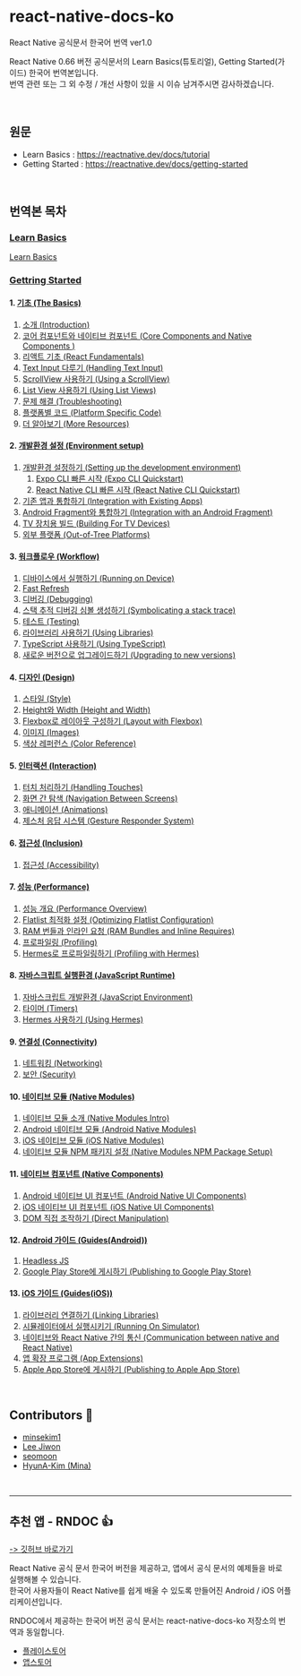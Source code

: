 # react-native-docs-ko
React Native 공식문서 한국어 번역 ver1.0

React Native 0.66 버전 공식문서의 Learn Basics(튜토리얼), Getting Started(가이드) 한국어 번역본입니다.  
번역 관련 또는 그 외 수정 / 개선 사항이 있을 시 이슈 남겨주시면 감사하겠습니다.  

<br />

## 원문
- Learn Basics : https://reactnative.dev/docs/tutorial 
- Getting Started : https://reactnative.dev/docs/getting-started 

<br />


## 번역본 목차

### [Learn Basics](https://github.com/dev-seomoon/react-native-docs-ko/blob/main/learn-basics.md)
[Learn Basics](https://github.com/dev-seomoon/react-native-docs-ko/blob/main/learn-basics.md)

### [Gettring Started](https://github.com/dev-seomoon/react-native-docs-ko/tree/main/getting-started)
#### 1. [기초 (The Basics)](https://github.com/dev-seomoon/react-native-docs-ko/tree/main/getting-started/1.The-Basics)  
1. [소개 (Introduction)](https://github.com/dev-seomoon/react-native-docs-ko/blob/main/getting-started/1.The-Basics/1.Introduction.md)
2. [코어 컴포넌트와 네이티브 컴포넌트 (Core Components and Native Components )](https://github.com/dev-seomoon/react-native-docs-ko/blob/main/getting-started/1.The-Basics/2.Core-Components-and-Native-Components.md)
3. [리액트 기초 (React Fundamentals)](https://github.com/dev-seomoon/react-native-docs-ko/blob/main/getting-started/1.The-Basics/3.React-Fundamentals.md)
4. [Text Input 다루기 (Handling Text Input)](https://github.com/dev-seomoon/react-native-docs-ko/blob/main/getting-started/1.The-Basics/4.Handling-Text-Input.md)
5. [ScrollView 사용하기 (Using a ScrollView)](https://github.com/dev-seomoon/react-native-docs-ko/blob/main/getting-started/1.The-Basics/5.Using-a-ScrollView.md)
6. [List View 사용하기 (Using List Views)](https://github.com/dev-seomoon/react-native-docs-ko/blob/main/getting-started/1.The-Basics/6.Using-List-Views.md)
7. [문제 해결 (Troubleshooting)](https://github.com/dev-seomoon/react-native-docs-ko/blob/main/getting-started/1.The-Basics/7.Troubleshooting.md)
8. [플랫폼별 코드 (Platform Specific Code)](https://github.com/dev-seomoon/react-native-docs-ko/blob/main/getting-started/1.The-Basics/8.Platform-Specific-Code.md)
9. [더 알아보기 (More Resources)](https://github.com/dev-seomoon/react-native-docs-ko/blob/main/getting-started/1.The-Basics/9.More-Resources.md) 


#### 2. [개발환경 설정 (Environment setup)](https://github.com/dev-seomoon/react-native-docs-ko/tree/main/getting-started/2.Environment-setup)
1. [개발환경 설정하기 (Setting up the development environment)](https://github.com/dev-seomoon/react-native-docs-ko/tree/main/getting-started/2.Environment-setup/1.Setting-up-the-development-environment)
    1. [Expo CLI 빠른 시작 (Expo CLI Quickstart)](https://github.com/dev-seomoon/react-native-docs-ko/blob/main/getting-started/2.Environment-setup/1.Setting-up-the-development-environment/Expo-CLI-Quickstart.md)
    2. [React Native CLI 빠른 시작 (React Native CLI Quickstart)](https://github.com/dev-seomoon/react-native-docs-ko/tree/main/getting-started/2.Environment-setup/1.Setting-up-the-development-environment/React-Native-CLI-Quickstart)
3. [기존 앱과 통합하기 (Integration with Existing Apps)](https://github.com/dev-seomoon/react-native-docs-ko/tree/main/getting-started/2.Environment-setup/2.Integration-with-Existing-Apps)
4. [Android Fragment와 통합하기 (Integration with an Android Fragment)](https://github.com/dev-seomoon/react-native-docs-ko/blob/main/getting-started/2.Environment-setup/3.Integration-with-an-Android-Fragment.md)
5. [TV 장치용 빌드 (Building For TV Devices)](https://github.com/dev-seomoon/react-native-docs-ko/tree/main/getting-started/2.Environment-setup/4.Building-For-TV-Devices)
6. [외부 플랫폼 (Out-of-Tree Platforms)](https://github.com/dev-seomoon/react-native-docs-ko/blob/main/getting-started/2.Environment-setup/5.Out-of-Tree_Platforms.md)

#### 3. [워크플로우 (Workflow)](https://github.com/dev-seomoon/react-native-docs-ko/tree/main/getting-started/3.Workflow)
1. [디바이스에서 실행하기 (Running on Device)](https://github.com/dev-seomoon/react-native-docs-ko/tree/main/getting-started/3.Workflow/1.Running-On-Device)
2. [Fast Refresh](https://github.com/dev-seomoon/react-native-docs-ko/blob/main/getting-started/3.Workflow/2.Fast-Refresh.md)
3. [디버깅 (Debugging)](https://github.com/dev-seomoon/react-native-docs-ko/blob/main/getting-started/3.Workflow/3.Debugging.md)
4. [스택 추적 디버깅 심볼 생성하기 (Symbolicating a stack trace)](https://github.com/dev-seomoon/react-native-docs-ko/blob/main/getting-started/3.Workflow/4.Symbolicating-a-stack-trace.md)
5. [테스트 (Testing)](https://github.com/dev-seomoon/react-native-docs-ko/blob/main/getting-started/3.Workflow/5.Testing.md)
6. [라이브러리 사용하기 (Using Libraries)](https://github.com/dev-seomoon/react-native-docs-ko/blob/main/getting-started/3.Workflow/6.Using-Libraries.md)
7. [TypeScript 사용하기 (Using TypeScript)](https://github.com/dev-seomoon/react-native-docs-ko/blob/main/getting-started/3.Workflow/7.Using-TypeScript.md)
8. [새로운 버전으로 업그레이드하기 (Upgrading to new versions)](https://github.com/dev-seomoon/react-native-docs-ko/blob/main/getting-started/3.Workflow/8.Upgrading-to-new-versions.md)

#### 4. [디자인 (Design)](https://github.com/dev-seomoon/react-native-docs-ko/tree/main/getting-started/4.Design)
1. [스타일 (Style)](https://github.com/dev-seomoon/react-native-docs-ko/blob/main/getting-started/4.Design/1.Style.md)
2. [Height와 Width (Height and Width)](https://github.com/dev-seomoon/react-native-docs-ko/blob/main/getting-started/4.Design/2.Height-and-Width.md)
3. [Flexbox로 레이아웃 구성하기 (Layout with Flexbox)](https://github.com/dev-seomoon/react-native-docs-ko/blob/main/getting-started/4.Design/3.Layout-with-Flexbox.md)
4. [이미지 (Images)](https://github.com/dev-seomoon/react-native-docs-ko/blob/main/getting-started/4.Design/4.Images.md)
5. [색상 레퍼런스 (Color Reference)](https://github.com/dev-seomoon/react-native-docs-ko/blob/main/getting-started/4.Design/5.Color-Reference.md)


#### 5. [인터랙션 (Interaction)](https://github.com/dev-seomoon/react-native-docs-ko/tree/main/getting-started/5.Interaction)
1. [터치 처리하기 (Handling Touches)](https://github.com/dev-seomoon/react-native-docs-ko/blob/main/getting-started/5.Interaction/1.Handling-Touches.md)
2. [화면 간 탐색 (Navigation Between Screens)](https://github.com/dev-seomoon/react-native-docs-ko/blob/main/getting-started/5.Interaction/2.Navigating-Between-Screens.md)
3. [애니메이션 (Animations)](https://github.com/dev-seomoon/react-native-docs-ko/blob/main/getting-started/5.Interaction/3.Animations.md)
4. [제스처 응답 시스템 (Gesture Responder System)](https://github.com/dev-seomoon/react-native-docs-ko/blob/main/getting-started/5.Interaction/4.Gesture-Responder-System.md)



#### 6. [접근성 (Inclusion)](https://github.com/dev-seomoon/react-native-docs-ko/tree/main/getting-started/6.Inclusion)
1. [접근성 (Accessibility)](https://github.com/dev-seomoon/react-native-docs-ko/blob/main/getting-started/6.Inclusion/1.Accessibility.md)



#### 7. [성능 (Performance)](https://github.com/dev-seomoon/react-native-docs-ko/tree/main/getting-started/7.Performance)
1. [성능 개요 (Performance Overview)](https://github.com/dev-seomoon/react-native-docs-ko/blob/main/getting-started/7.Performance/1.Performance-Overview.md)
2. [Flatlist 최적화 설정 (Optimizing Flatlist Configuration)](https://github.com/dev-seomoon/react-native-docs-ko/blob/main/getting-started/7.Performance/2.Optimizing-Flatlist-Configuration.md)
3. [RAM 번들과 인라인 요청 (RAM Bundles and Inline Requires)](https://github.com/dev-seomoon/react-native-docs-ko/blob/main/getting-started/7.Performance/3.RAM-Bundles-and-Inline-Requires.md)
4. [프로파일링 (Profiling)](https://github.com/dev-seomoon/react-native-docs-ko/blob/main/getting-started/7.Performance/4.Profiling.md)
5. [Hermes로 프로파일링하기 (Profiling with Hermes)](https://github.com/dev-seomoon/react-native-docs-ko/blob/main/getting-started/7.Performance/5.Profiling-with-Hermes.md)



#### 8. [자바스크립트 실행환경 (JavaScript Runtime)](https://github.com/dev-seomoon/react-native-docs-ko/tree/main/getting-started/8.JavaScript-Runtime)
1. [자바스크립트 개발환경 (JavaScript Environment)](https://github.com/dev-seomoon/react-native-docs-ko/blob/main/getting-started/8.JavaScript-Runtime/1.JavaScript-Environment.md)
2. [타이머 (Timers)](https://github.com/dev-seomoon/react-native-docs-ko/blob/main/getting-started/8.JavaScript-Runtime/2.Timers.md)
3. [Hermes 사용하기 (Using Hermes)](https://github.com/dev-seomoon/react-native-docs-ko/blob/main/getting-started/8.JavaScript-Runtime/3.Using-Hermes.md)



#### 9. [연결성 (Connectivity)](https://github.com/dev-seomoon/react-native-docs-ko/tree/main/getting-started/9.Connectivity)
1. [네트워킹 (Networking)](https://github.com/dev-seomoon/react-native-docs-ko/blob/main/getting-started/9.Connectivity/1.Networking.md)
2. [보안 (Security)](https://github.com/dev-seomoon/react-native-docs-ko/blob/main/getting-started/9.Connectivity/2.Security.md)



#### 10. [네이티브 모듈 (Native Modules)](https://github.com/dev-seomoon/react-native-docs-ko/tree/main/getting-started/10.Native-Modules)
1. [네이티브 모듈 소개 (Native Modules Intro)](https://github.com/dev-seomoon/react-native-docs-ko/blob/main/getting-started/10.Native-Modules/1.Native-Modules-Intro.md)
2. [Android 네이티브 모듈 (Android Native Modules)](https://github.com/dev-seomoon/react-native-docs-ko/blob/main/getting-started/10.Native-Modules/2.Android-Native-Modules.md)
3. [iOS 네이티브 모듈 (iOS Native Modules)](https://github.com/dev-seomoon/react-native-docs-ko/blob/main/getting-started/10.Native-Modules/3.iOS-Native-Modules.md)
4. [네이티브 모듈 NPM 패키지 설정 (Native Modules NPM Package Setup)](https://github.com/dev-seomoon/react-native-docs-ko/blob/main/getting-started/10.Native-Modules/4.Native-Modules-NPM-Package-Setup.md)



#### 11. [네이티브 컴포넌트 (Native Components)](https://github.com/dev-seomoon/react-native-docs-ko/tree/main/getting-started/11.Native-Components)
1. [Android 네이티브 UI 컴포넌트 (Android Native UI Components)](https://github.com/dev-seomoon/react-native-docs-ko/blob/main/getting-started/11.Native-Components/1.Android-Native-UI-Components.md)
2. [iOS 네이티브 UI 컴포넌트 (iOS Native UI Components)](https://github.com/dev-seomoon/react-native-docs-ko/blob/main/getting-started/11.Native-Components/2.iOS-Native-UI-Components.md)
3. [DOM 직접 조작하기 (Direct Manipulation)](https://github.com/dev-seomoon/react-native-docs-ko/blob/main/getting-started/11.Native-Components/3.Direct-Manipulation.md)



#### 12. [Android 가이드 (Guides(Android))](https://github.com/dev-seomoon/react-native-docs-ko/tree/main/getting-started/12.Guides-Android)
1. [Headless JS](https://github.com/dev-seomoon/react-native-docs-ko/blob/main/getting-started/12.Guides-Android/1.Headless-JS.md)
2. [Google Play Store에 게시하기 (Publishing to Google Play Store)](https://github.com/dev-seomoon/react-native-docs-ko/blob/main/getting-started/12.Guides-Android/2.Publishing-to-Google-Play-Store.md)


#### 13. [iOS 가이드 (Guides(iOS))](https://github.com/dev-seomoon/react-native-docs-ko/tree/main/getting-started/13.Guides-iOS)
1. [라이브러리 연결하기 (Linking Libraries)](https://github.com/dev-seomoon/react-native-docs-ko/blob/main/getting-started/13.Guides-iOS/1.Linking-Libraries.md)
2. [시뮬레이터에서 실행시키기 (Running On Simulator)](https://github.com/dev-seomoon/react-native-docs-ko/blob/main/getting-started/13.Guides-iOS/2.Running-On-Simulator.md)
3. [네이티브와 React Native 간의 통신 (Communication between native and React Native)](https://github.com/dev-seomoon/react-native-docs-ko/blob/main/getting-started/13.Guides-iOS/3.Communication-between-native-and-React-Native.md)
4. [앱 확장 프로그램 (App Extensions)](https://github.com/dev-seomoon/react-native-docs-ko/blob/main/getting-started/13.Guides-iOS/4.App-Extensions.md)
5. [Apple App Store에 게시하기 (Publishing to Apple App Store)](https://github.com/dev-seomoon/react-native-docs-ko/blob/main/getting-started/13.Guides-iOS/5.Publishing-to-Apple-App-Store.md)


<br />

## Contributors 🥳
- [minsekim1](https://github.com/minsekim1) 
- [Lee Jiwon](https://github.com/leejiwonn)
- [seomoon](https://github.com/dev-seomoon)
- [HyunA-Kim (Mina)](https://github.com/kha-github)

<br />

---
## 추천 앱 - RNDOC 👍 
[-> 깃허브 바로가기](https://github.com/React-Native-docs/React-Native-docs)

React Native 공식 문서 한국어 버전을 제공하고, 앱에서 공식 문서의 예제들을 바로 실행해볼 수 있습니다.  
한국어 사용자들이 React Native를 쉽게 배울 수 있도록 만들어진 Android / iOS 어플리케이션입니다.  

RNDOC에서 제공하는 한국어 버전 공식 문서는 react-native-docs-ko 저장소의 번역과 동일합니다. 

- [플레이스토어](https://play.google.com/store/apps/details?id=com.hyuna.rnproject)
- [앱스토어](https://fnd.io/#/kr/ios-universal-app/1570059041-rndoc-by-minsung-kim)
